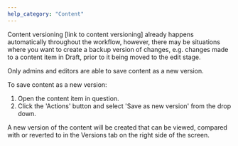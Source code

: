```yaml
---
help_category: "Content"
---
```


Content versioning \[link to
content versioning\] already happens automatically throughout the
workflow, however, there may be situations where you want to create a
backup version of changes, e.g. changes made to a content item in Draft,
prior to it being moved to the edit stage.

Only admins and editors are able to save content as a new version.

To save content as a new version:



1.  Open the content item in
    question.
2.  Click the \'Actions\' button
    and select \'Save as
    new version\' from the drop down.



A new version of the content will be created that can be viewed,
compared with or reverted to in the Versions tab on the right side of
the screen.

